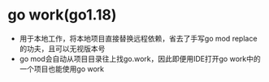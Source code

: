 # go work(go1.18)
- 用于本地工作，将本地项目直接替换远程依赖，省去了手写go mod replace的功夫，且可以无视版本号
- go mod会自动从项目目录往上找go.work，因此即便用IDE打开go work中的一个项目也能使用go work